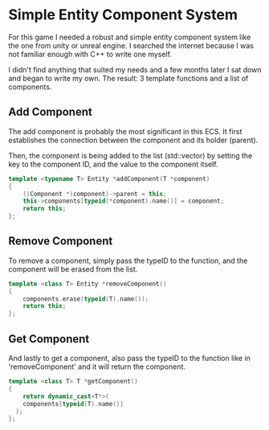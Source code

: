 # Simple Entity Component System

For this game I needed a robust and simple entity component system
like the one from unity or unreal engine. I searched the internet
because I was not familiar enough with C++ to write one myself.

I didn't find anything that suited my needs and a few months later
I sat down and began to write my own. The result: 3 template
functions and a list of components.

## Add Component

The add component is probably the most significant in this ECS.
It first establishes the connection between the component and
its holder (parent).

Then, the component is being added to the list (std::vector) by
setting the key to the component ID, and the value to the component
itself.

```c++
template <typename T> Entity *addComponent(T *component)
{
	((Component *)component)->parent = this;
	this->components[typeid(*component).name()] = component;
	return this;
};
```

## Remove Component

To remove a component, simply pass the typeID to the
function, and the component will be erased from the list.

```c++
template <class T> Entity *removeComponent()
{
	components.erase(typeid(T).name());
	return this;
};
```

## Get Component

And lastly to get a component, also pass the typeID
to the function like in 'removeComponent' and it will
return the component.

```c++
template <class T> T *getComponent()
{
	return dynamic_cast<T*>(
    components[typeid(T).name()]
  );
};
```